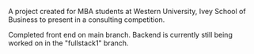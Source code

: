 A project created for MBA students at Western University, Ivey School of Business to present in a consulting competition. 

Completed front end on main branch. Backend is currently still being worked on in the "fullstack1" branch. 